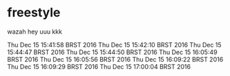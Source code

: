 # freestyle
wazah
hey
uuu
kkk


Thu Dec 15 15:41:58 BRST 2016
Thu Dec 15 15:42:10 BRST 2016
Thu Dec 15 15:44:47 BRST 2016
Thu Dec 15 15:44:50 BRST 2016
Thu Dec 15 16:05:49 BRST 2016
Thu Dec 15 16:05:56 BRST 2016
Thu Dec 15 16:09:22 BRST 2016
Thu Dec 15 16:09:29 BRST 2016
Thu Dec 15 17:00:04 BRST 2016

